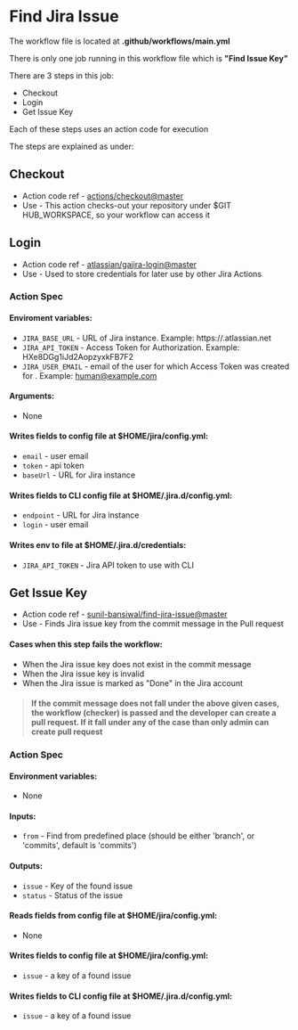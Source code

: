 # Find Jira Issue

The workflow file is located at <strong>.github/workflows/main.yml</strong>

There is only one job running in this workflow file which is <strong>"Find Issue Key"</strong>

There are 3 steps in this job:

- Checkout
- Login
- Get Issue Key


Each of these steps uses an action code for execution

The steps are explained as under: 

## Checkout
- Action code ref - [actions/checkout@master](https://github.com/actions/checkout)
- Use - This action checks-out your repository under $GIT HUB_WORKSPACE, so your workflow can access it

   
## Login
- Action code ref - [atlassian/gajira-login@master](https://github.com/atlassian/gajira-login)
- Use - Used to store credentials for later use by other Jira Actions

### Action Spec
   
#### Enviroment variables:
- `JIRA_BASE_URL` - URL of Jira instance. Example: https://<yourdomain>.atlassian.net
- `JIRA_API_TOKEN` - Access Token for Authorization. Example: HXe8DGg1iJd2AopzyxkFB7F2 
- `JIRA_USER_EMAIL` - email of the user for which Access Token was created for . Example: human@example.com

#### Arguments:</h4>
 - None

#### Writes fields to config file at $HOME/jira/config.yml:
- `email` - user email
- `token` - api token
- `baseUrl` - URL for Jira instance

#### Writes fields to CLI config file at $HOME/.jira.d/config.yml:
- `endpoint` - URL for Jira instance
- `login` - user email

#### Writes env to file at $HOME/.jira.d/credentials:
- `JIRA_API_TOKEN` - Jira API token to use with CLI
  
## Get Issue Key
- Action code ref - [sunil-bansiwal/find-jira-issue@master](https://github.com/sunil-bansiwal/find-jira-issue)
- Use - Finds Jira issue key from the commit message in the Pull request
   
#### Cases when this step fails the workflow:
- When the Jira issue key does not exist in the commit message
- When the Jira issue key is invalid
- When the Jira issue is marked as "Done" in the Jira account
   
> #### If the commit message does not fall under the above given cases, the workflow (checker) is passed and the developer can create a pull request. If it fall under any of the case than only admin can create pull request

### Action Spec
   
#### Environment variables:
- None
   
#### Inputs:
- `from` - Find from predefined place (should be either 'branch', or 'commits', default is 'commits')

#### Outputs:
- `issue` - Key of the found issue
- `status` - Status of the issue
   
#### Reads fields from config file at $HOME/jira/config.yml:
- None

#### Writes fields to config file at $HOME/jira/config.yml:
- `issue` - a key of a found issue
   
#### Writes fields to CLI config file at $HOME/.jira.d/config.yml:
- `issue` - a key of a found issue
